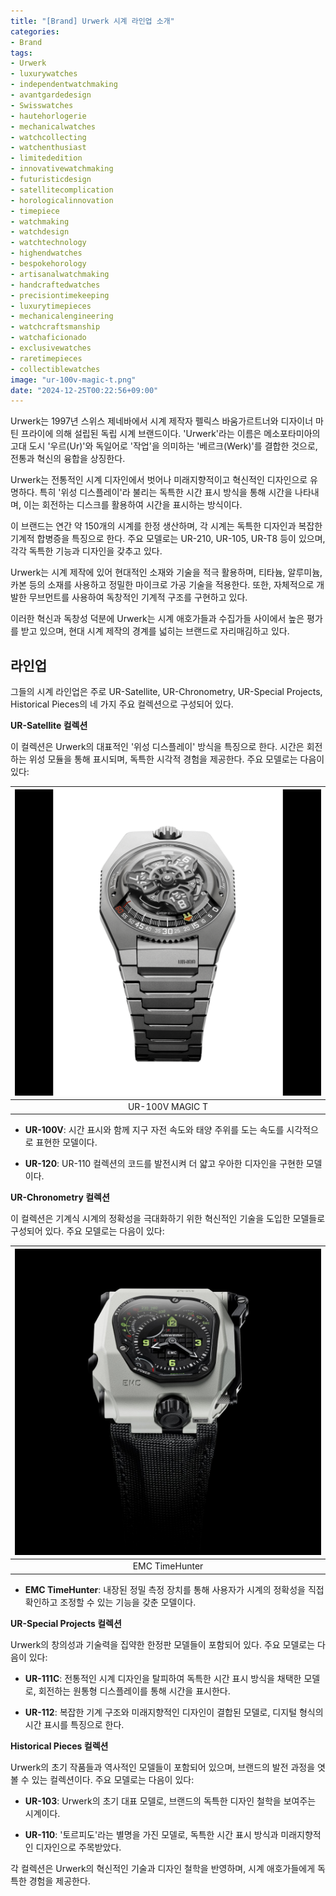 ```yaml
---
title: "[Brand] Urwerk 시계 라인업 소개"
categories:
- Brand
tags:
- Urwerk
- luxurywatches
- independentwatchmaking
- avantgardedesign
- Swisswatches
- hautehorlogerie
- mechanicalwatches
- watchcollecting
- watchenthusiast
- limitededition
- innovativewatchmaking
- futuristicdesign
- satellitecomplication
- horologicalinnovation
- timepiece
- watchmaking
- watchdesign
- watchtechnology
- highendwatches
- bespokehorology
- artisanalwatchmaking
- handcraftedwatches
- precisiontimekeeping
- luxurytimepieces
- mechanicalengineering
- watchcraftsmanship
- watchaficionado
- exclusivewatches
- raretimepieces
- collectiblewatches
image: "ur-100v-magic-t.png"
date: "2024-12-25T00:22:56+09:00"
---
```


Urwerk는 1997년 스위스 제네바에서 시계 제작자 펠릭스 바움가르트너와 디자이너 마틴 프라이에 의해 설립된 독립 시계 브랜드이다. 'Urwerk'라는 이름은 메소포타미아의 고대 도시 '우르(Ur)'와 독일어로 '작업'을 의미하는 '베르크(Werk)'를 결합한 것으로, 전통과 혁신의 융합을 상징한다. 

Urwerk는 전통적인 시계 디자인에서 벗어나 미래지향적이고 혁신적인 디자인으로 유명하다. 특히 '위성 디스플레이'라 불리는 독특한 시간 표시 방식을 통해 시간을 나타내며, 이는 회전하는 디스크를 활용하여 시간을 표시하는 방식이다. 

이 브랜드는 연간 약 150개의 시계를 한정 생산하며, 각 시계는 독특한 디자인과 복잡한 기계적 합병증을 특징으로 한다. 주요 모델로는 UR-210, UR-105, UR-T8 등이 있으며, 각각 독특한 기능과 디자인을 갖추고 있다. 

Urwerk는 시계 제작에 있어 현대적인 소재와 기술을 적극 활용하며, 티타늄, 알루미늄, 카본 등의 소재를 사용하고 정밀한 마이크로 가공 기술을 적용한다. 또한, 자체적으로 개발한 무브먼트를 사용하여 독창적인 기계적 구조를 구현하고 있다. 

이러한 혁신과 독창성 덕분에 Urwerk는 시계 애호가들과 수집가들 사이에서 높은 평가를 받고 있으며, 현대 시계 제작의 경계를 넓히는 브랜드로 자리매김하고 있다. 

## 라인업

그들의 시계 라인업은 주로 UR-Satellite, UR-Chronometry, UR-Special Projects, Historical Pieces의 네 가지 주요 컬렉션으로 구성되어 있다.

**UR-Satellite 컬렉션**

이 컬렉션은 Urwerk의 대표적인 '위성 디스플레이' 방식을 특징으로 한다. 시간은 회전하는 위성 모듈을 통해 표시되며, 독특한 시각적 경험을 제공한다. 주요 모델로는 다음이 있다:

|![](ur-100v-magic-t.png)|
|:---:|
|UR-100V MAGIC T|

- **UR-100V**: 시간 표시와 함께 지구 자전 속도와 태양 주위를 도는 속도를 시각적으로 표현한 모델이다.

- **UR-120**: UR-110 컬렉션의 코드를 발전시켜 더 얇고 우아한 디자인을 구현한 모델이다. 

**UR-Chronometry 컬렉션**

이 컬렉션은 기계식 시계의 정확성을 극대화하기 위한 혁신적인 기술을 도입한 모델들로 구성되어 있다. 주요 모델로는 다음이 있다:

|![](emc-time-hunter_white_pr.jpg)|
|:---:|
|EMC TimeHunter|

- **EMC TimeHunter**: 내장된 정밀 측정 장치를 통해 사용자가 시계의 정확성을 직접 확인하고 조정할 수 있는 기능을 갖춘 모델이다.

**UR-Special Projects 컬렉션**

Urwerk의 창의성과 기술력을 집약한 한정판 모델들이 포함되어 있다. 주요 모델로는 다음이 있다:

- **UR-111C**: 전통적인 시계 디자인을 탈피하여 독특한 시간 표시 방식을 채택한 모델로, 회전하는 원통형 디스플레이를 통해 시간을 표시한다.

- **UR-112**: 복잡한 기계 구조와 미래지향적인 디자인이 결합된 모델로, 디지털 형식의 시간 표시를 특징으로 한다.

**Historical Pieces 컬렉션**

Urwerk의 초기 작품들과 역사적인 모델들이 포함되어 있으며, 브랜드의 발전 과정을 엿볼 수 있는 컬렉션이다. 주요 모델로는 다음이 있다:

- **UR-103**: Urwerk의 초기 대표 모델로, 브랜드의 독특한 디자인 철학을 보여주는 시계이다.

- **UR-110**: '토르피도'라는 별명을 가진 모델로, 독특한 시간 표시 방식과 미래지향적인 디자인으로 주목받았다.

각 컬렉션은 Urwerk의 혁신적인 기술과 디자인 철학을 반영하며, 시계 애호가들에게 독특한 경험을 제공한다.  